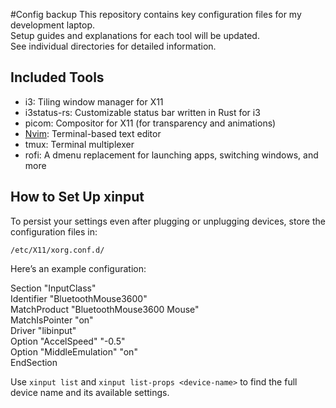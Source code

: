 #Config backup
This repository contains key configuration files for my development laptop.    
Setup guides and explanations for each tool will be updated.  
See individual directories for detailed information.

## Included Tools
- i3: Tiling window manager for X11
- i3status-rs: Customizable status bar written in Rust for i3
- picom: Compositor for X11 (for transparency and animations)
- [Nvim](./nvim): Terminal-based text editor  
- tmux: Terminal multiplexer
- rofi: A dmenu replacement for launching apps, switching windows, and more

## How to Set Up xinput

To persist your settings even after plugging or unplugging devices, store the configuration files in:

`/etc/X11/xorg.conf.d/`

Here’s an example configuration:

Section "InputClass"  
    Identifier "BluetoothMouse3600"  
    MatchProduct "BluetoothMouse3600 Mouse"  
    MatchIsPointer "on"  
    Driver "libinput"  
    Option "AccelSpeed" "-0.5"  
    Option "MiddleEmulation" "on"  
EndSection

Use `xinput list` and `xinput list-props <device-name>` to find the full device name and its available settings.
